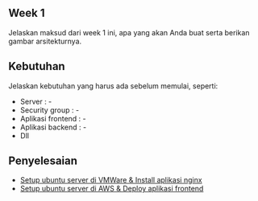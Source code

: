 ## Week 1
Jelaskan maksud dari week 1 ini, apa yang akan Anda buat serta berikan gambar arsitekturnya.

## Kebutuhan
Jelaskan kebutuhan yang harus ada sebelum memulai, seperti:
- Server : -
- Security group : -
- Aplikasi frontend : -
- Aplikasi backend : -
- Dll

## Penyelesaian
- [Setup ubuntu server di VMWare & Install aplikasi nginx](setup-ubuntu-server-di-vmware-dan-install-aplikasi-nginx.md)
- [Setup ubuntu server di AWS & Deploy aplikasi frontend](setup-ubuntu-server-di-aws-dan-deploy-aplikasi-frontend.md)
